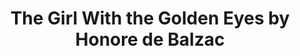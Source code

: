---
title: The Girl With the Golden Eyes by Honore de Balzac
categories: [Fiction Literature,Fantasy Novel]
---